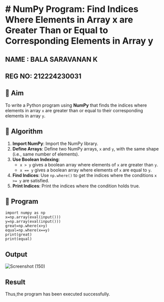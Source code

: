 # # NumPy Program: Find Indices Where Elements in Array x are Greater Than or Equal to Corresponding Elements in Array y
## NAME : BALA SARAVANAN K
## REG NO: 212224230031
## 🎯 Aim
To write a Python program using **NumPy** that finds the indices where elements in array `x` are greater than or equal to their corresponding elements in array `y`.

## 🧠 Algorithm
1. **Import NumPy**: Import the NumPy library.
2. **Define Arrays**: Define two NumPy arrays, `x` and `y`, with the same shape (i.e., same number of elements).
3. **Use Boolean Indexing**: 
   - `x > y` gives a boolean array where elements of `x` are greater than `y`.
   - `x == y` gives a boolean array where elements of `x` are equal to `y`.
4. **Find Indices**: Use `np.where()` to get the indices where the conditions `x >= y` are satisfied.
5. **Print Indices**: Print the indices where the condition holds true.

## 🧾 Program
```
import numpy as np
x=np.array(eval(input()))
y=np.array(eval(input()))
great=np.where(x>y)
equal=np.where(x==y)
print(great)
print(equal)
```
## Output
![Screenshot (150)](https://github.com/user-attachments/assets/4c26dcc1-9990-4dd1-866f-dc1c6f347217)

## Result
Thus,the program has been executed successfully.
